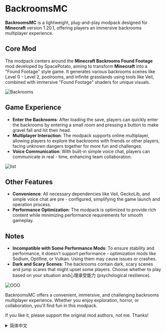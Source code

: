 # BackroomsMC

**BackroomsMC** is a lightweight, plug-and-play modpack designed for **Minecraft** version 1.20.1, offering players an immersive backrooms multiplayer experience.

## Core Mod

The modpack centers around the **Minecraft Backrooms Found Footage** mod developed by SpacePotato, aiming to transform **Minecraft** into a "Found Footage" style game. It generates various backrooms scenes like Level 0 - Level 2, poolrooms, and infinite grasslands using tools like Veil, combined with immersive "Found Footage" shaders for unique visuals.

![Backrooms](https://cdn.modrinth.com/data/cached_images/7934e73aa02f6d920d84e6d5948d774f2abf38bc_0.webp)

## Game Experience

  * **Enter the Backrooms**: After loading the save, players can quickly enter the backrooms by entering a small room and pressing a button to make gravel fall and hit their head.
  * **Multiplayer Interaction**: The modpack supports online multiplayer, allowing players to explore the backrooms with friends or other players, facing unknown dangers together for more fun and challenges.
  * **Voice Communication**: With built-in simple voice chat, players can communicate in real - time, enhancing team collaboration.

![list](https://cdn.modrinth.com/data/cached_images/5c3afca1b7e92578ee29fb30c3abdcee31c17fab.png)

## Other Features

  * **Convenience**: All necessary dependencies like Veil, GeckoLib, and simple voice chat are pre - configured, simplifying the game launch and operation process.
  * **Performance Optimization**: The modpack is optimized to provide rich content while minimizing performance requirements for smooth gameplay.

## Notes

  * **Incompatible with Some Performance Mods**: To ensure stability and performance, it doesn't support performance - optimization mods like Sodium, Optifine, or Vulkan. Using them may cause issues or crashes.
  * **Dark and Scary Scenes**: The backrooms contain dark, scary scenes and jump scares that might upset some players. Choose whether to play based on your situation and心理承受能力 (psychological resilience).

![OOO](https://cdn.modrinth.com/data/cached_images/f08f01d68f76bb2345c30b7d1b9fe173ee1503b2_0.webp)

BackroomsMC offers a convenient, immersive, and challenging backrooms multiplayer experience. Whether you enjoy exploration, horror, or collaboration, you'll find fun in this modpack.

If you like it, please support the original mod authors, not me. Thanks!


<details>
<summary>简体中文</summary>

# BackroomsMC

**BackroomsMC** 是一款专为《Minecraft》1.20.1 版本打造的轻量级、即插即用整合包，旨在将玩家直接带入沉浸式的后室（Backrooms）多人游戏世界。

## 核心模组

整合包以 **Minecraft Backrooms Found Footage** 模组为核心，该模组由 SpacePotato 开发，致力于将《Minecraft》打造成一款“Found Footage”（伪纪录片）风格的游戏。它通过 Veil 等工具生成 Level 0-Level 2、泳池房间（Poolrooms）和无限草地等多种后室场景，并搭配沉浸式的“Found Footage”着色器，营造出独特的视觉效果。

![Backrooms](https://cdn.modrinth.com/data/cached_images/7934e73aa02f6d920d84e6d5948d774f2abf38bc_0.webp)

## 游戏体验

  * **进入后室** ：玩家进入存档后，通过进入小房间并按下按钮使沙砾下落砸在头上快速进入后室。

![list](https://cdn.modrinth.com/data/cached_images/5c3afca1b7e92578ee29fb30c3abdcee31c17fab.png)
  * **多人互动** ：整合包支持多人在线游戏，玩家可以与朋友或其他玩家一起探索后室的各个层级，共同面对后室中的未知危险，增加了游戏的趣味性和挑战性。
  * **语音交流** ：内置了简单语音聊天功能，玩家可以通过语音与队友实时沟通，制定策略、分享发现或在遇到危险时互相提醒，提升团队协作效率。

## 其他特性

  * **便捷性** ：整合包将所有必要的依赖项如 Veil、GeckoLib、简单语音聊天等预先配置好，玩家无需额外安装或进行复杂设置，大大简化了游戏的启动和运行过程。
  * **性能优化** ：整合包对性能进行了优化，确保在提供丰富游戏内容的同时，尽量减少对电脑性能的要求，使玩家能够流畅地享受游戏。

## 注意事项

  * **不支持部分性能模组** ：为了确保游戏的稳定性和性能表现，整合包不支持如 Sodium、Optifine 或 Vulkan 等性能优化模组，使用这些模组可能会导致性能问题或游戏崩溃。
  * **黑暗与恐怖场景** ：后室中存在黑暗场景、恐怖场景和突脸等情况，可能会引起部分玩家的不适，请根据自己的情况和心理承受能力选择是否游玩。

![OOO](https://cdn.modrinth.com/data/cached_images/f08f01d68f76bb2345c30b7d1b9fe173ee1503b2_0.webp)

***
BackroomsMC 为玩家提供了一个便捷、沉浸且富有挑战性的后室多人游戏体验，无论是喜欢探索未知、钟情于恐怖氛围，还是热衷于多人协作的玩家，都能在这个整合包中找到属于自己的乐趣。

如果你喜欢这个整合包，请支持原模组作者，而非我，谢谢！

</details>


